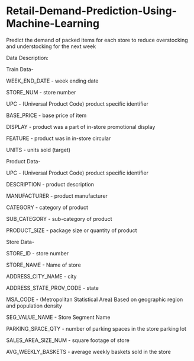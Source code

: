 # Retail-Demand-Prediction-Using-Machine-Learning
Predict the demand of packed items for each store to reduce overstocking and 
understocking for the next week


Data Description:

Train Data-

WEEK_END_DATE - week ending date

STORE_NUM - store number

UPC - (Universal Product Code) product specific identifier

BASE_PRICE - base price of item

DISPLAY - product was a part of in-store promotional display

FEATURE - product was in in-store circular

UNITS - units sold (target)

Product Data-


UPC - (Universal Product Code) product specific identifier

DESCRIPTION - product description

MANUFACTURER - product manufacturer

CATEGORY - category of product

SUB_CATEGORY - sub-category of product

PRODUCT_SIZE - package size or quantity of product

Store Data-


STORE_ID - store number

STORE_NAME - Name of store

ADDRESS_CITY_NAME - city

ADDRESS_STATE_PROV_CODE - state

MSA_CODE - (Metropolitan Statistical Area) Based on geographic region and population density

SEG_VALUE_NAME - Store Segment Name

PARKING_SPACE_QTY - number of parking spaces in the store parking lot

SALES_AREA_SIZE_NUM - square footage of store

AVG_WEEKLY_BASKETS - average weekly baskets sold in the store

